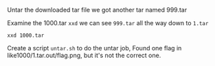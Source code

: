 Untar the downloaded tar file we got another tar named 999.tar
 
Examine the 1000.tar ``xxd`` we can see ``999.tar`` all the way down to ``1.tar``

```
xxd 1000.tar
```

Create a script ``untar.sh`` to do the untar job, Found one flag in like1000/1.tar.out/flag.png, but it's not the correct one.
